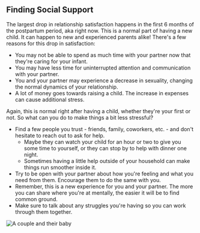 ## Finding Social Support
The largest drop in relationship satisfaction happens in the first 6 months of the postpartum period, aka right now. This is a normal part of having a new child. It can happen to new and experienced parents alike! There's a few reasons for this drop in satisfaction:
- You may not be able to spend as much time with your partner now that they're caring for your infant.
- You may have less time for uninterrupted attention and communication with your partner.
- You and your partner may experience a decrease in sexuality, changing the normal dynamics of your relationship.
- A lot of money goes towards raising a child. The increase in expenses can cause additional stress.

Again, this is normal right after having a child, whether they're your first or not. So what can you do to make things a bit less stressful?
- Find a few people you trust - friends, family, coworkers, etc. - and don't hesitate to reach out to ask for help.
  - Maybe they can watch your child for an hour or two to give you some time to yourself, or they can stop by to help with dinner one night.
  - Sometimes having a little help outside of your household can make things run smoother inside it.
- Try to be open with your partner about how you're feeling and what you need from them. Encourage them to do the same with you.
- Remember, this is a new experience for you and your partner. The more you can share where you're at mentally, the easier it will be to find common ground.
- Make sure to talk about any struggles you're having so you can work through them together.

![A couple and their baby](/images/couple_and_baby/family_stand.jpg)